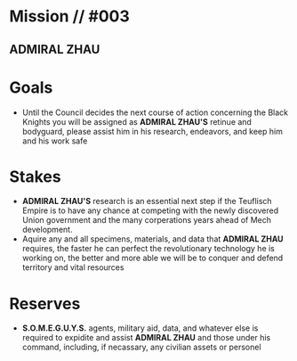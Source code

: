 # Mission // #003
## ADMIRAL ZHAU

# Goals
- Until the Council decides the next course of action concerning the Black Knights
  you will be assigned as **ADMIRAL ZHAU'S** retinue and bodyguard, please assist
  him in his research, endeavors, and keep him and his work safe

# Stakes
- **ADMIRAL ZHAU'S** research is an essential next step if the Teuflisch Empire is
  to have any chance at competing with the newly discovered Union government and
  the many corperations years ahead of Mech development.
- Aquire any and all specimens, materials, and data that **ADMIRAL ZHAU** requires,
  the faster he can perfect the revolutionary technology he is working on, the
  better and more able we will be to conquer and defend territory and vital
  resources

# Reserves
- **S.O.M.E.G.U.Y.S.** agents, military aid, data, and whatever else is required
  to expidite and assist **ADMIRAL ZHAU** and those under his command, including,
  if necassary, any civilian assets or personel
